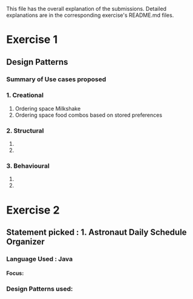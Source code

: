 This file has the overall explanation of the submissions. Detailed explanations are in the corresponding exercise's README.md files. 

# Exercise 1 
## Design Patterns 

### Summary of Use cases proposed

### 1. Creational 
1. Ordering space Milkshake
2. Ordering space food combos based on stored preferences

### 2. Structural 
1. 
2. 

### 3. Behavioural 
1.
2.

# Exercise 2 

## Statement picked : 1. Astronaut Daily Schedule Organizer 

### Language Used : Java 

#### Focus: 

### Design Patterns used: 